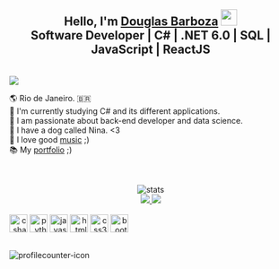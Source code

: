 ### <h2 align="center">Hello, I'm [Douglas Barboza](https://www.linkedin.com/in/douglas-barboza/) <img src="https://github.com/TheDudeThatCode/TheDudeThatCode/blob/master/Assets/Hi.gif" width="29px"></img><br>Software Developer | C# | .NET 6.0 | SQL | JavaScript | ReactJS</h2> <br>

<!-- About me -->
<div>
<img src="https://readme-typing-svg.demolab.com?font=Londrina+Outline&size=30&pause=500&color=D4C5BB&width=435&lines=About+me:"/>
</div>

🌎 Rio de Janeiro. 🇧🇷 <br>
🌱 I'm currently studying C# and its different applications. <br>
🥅  I am passionate about back-end developer and data science. <br>
🐶 I have a dog called Nina. <3 <br>
🎵 I love good [music](https://open.spotify.com/playlist/0L9xYN5qS2Gu5jCFj6SIrC) ;) <br>
 📚 My [portfolio](https://douglimaonline.github.io/meu-site/) ;) <br> 
<br>
<br>

<!-- Most Used Lenguage Stats -->
<div align="center">
  <img src="https://github-readme-stats.vercel.app/api/top-langs/?username=douglimaonline&layout=donut&theme=transparent&hide_border=true&title_color=D4C5BB&include_all_commits=true&langs_count=7&hide=Rich+Text+Format,html"
    alt="stats"><br />
</div>


<!-- Repositories -->
<div align="center"<br>
  <a href="https://douglimaonline.github.io/meu-site" target="_blank">
  <img src="https://github-readme-stats.vercel.app/api/pin/?username=douglimaonline&repo=meu-site&theme=transparent&title_color=D4C5BB&hide_border=true" />
</a>
<a href="https://github.com/douglimaonline/Csharp" target="_blank">
  <img src="https://github-readme-stats.vercel.app/api/pin/?username=douglimaonline&repo=Csharp&theme=transparent&title_color=D4C5BB&hide_border=true" />
</a>
</div>

<!-- DevIcons -->
<div align="end" style="display: inline-block;"><br>
<img alt="csharp-icon" height="32" width="32" src="https://cdn.jsdelivr.net/gh/devicons/devicon/icons/csharp/csharp-original.svg" />
<img alt="python-icon" height="32" width="32" src="https://cdn.jsdelivr.net/gh/devicons/devicon/icons/python/python-original.svg" />
<img alt="javascript-icon" height="32" width="32" src="https://cdn.jsdelivr.net/gh/devicons/devicon/icons/javascript/javascript-original.svg" />
<img alt="html5-icon" height="32" width="32" src="https://cdn.jsdelivr.net/gh/devicons/devicon/icons/html5/html5-plain.svg" />
<img alt="css3-icon" height="32" width="32" src="https://cdn.jsdelivr.net/gh/devicons/devicon/icons/css3/css3-original.svg" />
<img alt="bootstrap-icon" height="32" width="32" src="https://cdn.jsdelivr.net/gh/devicons/devicon/icons/bootstrap/bootstrap-original.svg" />
</div>

##
<!-- Profile Counter -->
<img alt="profilecounter-icon" align="start" src="https://komarev.com/ghpvc/?username=douglimaonline&color=grey">
